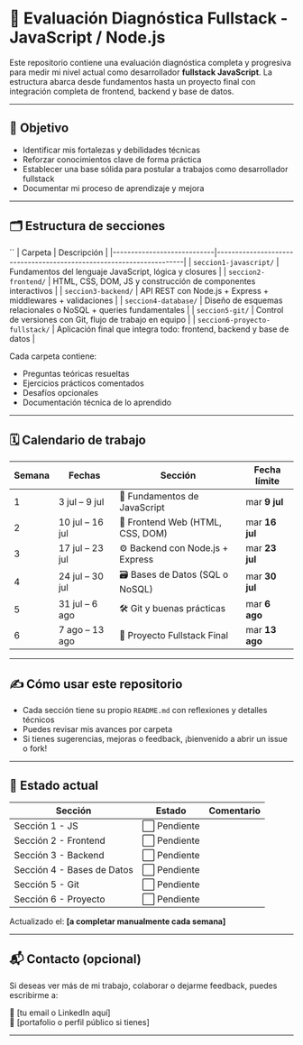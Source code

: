 # 🧠 Evaluación Diagnóstica Fullstack - JavaScript / Node.js

Este repositorio contiene una evaluación diagnóstica completa y progresiva para medir mi nivel actual como desarrollador **fullstack JavaScript**. La estructura abarca desde fundamentos hasta un proyecto final con integración completa de frontend, backend y base de datos.

---

## 🎯 Objetivo

- Identificar mis fortalezas y debilidades técnicas
- Reforzar conocimientos clave de forma práctica
- Establecer una base sólida para postular a trabajos como desarrollador fullstack
- Documentar mi proceso de aprendizaje y mejora

---

## 🗂️ Estructura de secciones
``
| Carpeta                     | Descripción                                                         |
|----------------------------|---------------------------------------------------------------------|
| `seccion1-javascript/`     | Fundamentos del lenguaje JavaScript, lógica y closures              |
| `seccion2-frontend/`       | HTML, CSS, DOM, JS y construcción de componentes interactivos       |
| `seccion3-backend/`        | API REST con Node.js + Express + middlewares + validaciones         |
| `seccion4-database/`       | Diseño de esquemas relacionales o NoSQL + queries fundamentales     |
| `seccion5-git/`            | Control de versiones con Git, flujo de trabajo en equipo            |
| `seccion6-proyecto-fullstack/` | Aplicación final que integra todo: frontend, backend y base de datos |

Cada carpeta contiene:
- Preguntas teóricas resueltas
- Ejercicios prácticos comentados
- Desafíos opcionales
- Documentación técnica de lo aprendido

---

## 🗓️ Calendario de trabajo

| Semana | Fechas                | Sección                            | Fecha límite |
|--------|------------------------|------------------------------------|--------------|
| 1      | 3 jul – 9 jul          | 🧪 Fundamentos de JavaScript        | mar **9 jul** |
| 2      | 10 jul – 16 jul        | 🎨 Frontend Web (HTML, CSS, DOM)    | mar **16 jul** |
| 3      | 17 jul – 23 jul        | ⚙️ Backend con Node.js + Express    | mar **23 jul** |
| 4      | 24 jul – 30 jul        | 🗃️ Bases de Datos (SQL o NoSQL)     | mar **30 jul** |
| 5      | 31 jul – 6 ago         | 🛠️ Git y buenas prácticas           | mar **6 ago** |
| 6      | 7 ago – 13 ago         | 🚀 Proyecto Fullstack Final         | mar **13 ago** |

---

## ✍️ Cómo usar este repositorio

- Cada sección tiene su propio `README.md` con reflexiones y detalles técnicos
- Puedes revisar mis avances por carpeta
- Si tienes sugerencias, mejoras o feedback, ¡bienvenido a abrir un issue o fork!

---

## 📌 Estado actual

| Sección                     | Estado       | Comentario                           |
|----------------------------|--------------|--------------------------------------|
| Sección 1 - JS             | ⬜️ Pendiente  |                                      |
| Sección 2 - Frontend       | ⬜️ Pendiente  |                                      |
| Sección 3 - Backend        | ⬜️ Pendiente  |                                      |
| Sección 4 - Bases de Datos | ⬜️ Pendiente  |                                      |
| Sección 5 - Git            | ⬜️ Pendiente  |                                      |
| Sección 6 - Proyecto       | ⬜️ Pendiente  |                                      |

Actualizado el: **[a completar manualmente cada semana]**

---

## 📬 Contacto (opcional)

Si deseas ver más de mi trabajo, colaborar o dejarme feedback, puedes escribirme a:

📧 [tu email o LinkedIn aquí]  
🔗 [portafolio o perfil público si tienes]

---

